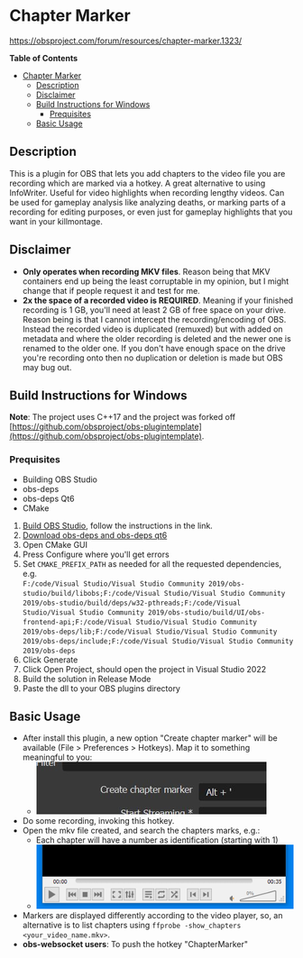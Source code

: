 # Chapter Marker

https://obsproject.com/forum/resources/chapter-marker.1323/

<!-- markdown-toc start - Don't edit this section. Run M-x markdown-toc-refresh-toc -->
**Table of Contents**

- [Chapter Marker](#chapter-marker)
    - [Description](#description)
    - [Disclaimer](#disclaimer)
    - [Build Instructions for Windows](#build-instructions-for-windows)
        - [Prequisites](#prequisites)
    - [Basic Usage](#basic-usage)

<!-- markdown-toc end -->

## Description

This is a plugin for OBS that lets you add chapters to the video file you are recording which are marked via a hotkey. A great alternative to using InfoWriter. Useful for video highlights when recording lengthy videos. Can be used for gameplay analysis like analyzing deaths, or marking parts of a recording for editing purposes, or even just for gameplay highlights that you want in your killmontage.

## Disclaimer

* **Only operates when recording MKV files**. Reason being that MKV containers end up being the least corruptable in my opinion, but I might change that if people request it and test for me.
* **2x the space of a recorded video is REQUIRED**. Meaning if your finished recording is 1 GB, you'll need at least 2 GB of free space on your drive. Reason being is that I cannot intercept the recording/encoding of OBS. Instead the recorded video is duplicated (remuxed) but with added on metadata and where the older recording is deleted and the newer one is renamed to the older one. If you don't have enough space on the drive you're recording onto then no duplication or deletion is made but OBS may bug out.


## Build Instructions for Windows

**Note**: The project uses C++17 and the project was forked off [https://github.com/obsproject/obs-plugintemplate](https://github.com/obsproject/obs-plugintemplate).

### Prequisites

* Building OBS Studio
* obs-deps
* obs-deps Qt6
* CMake

1. [Build OBS Studio](https://github.com/obsproject/obs-studio/wiki/build-instructions-for-windows#1-get-the-source-code), follow the instructions in the link.
2. [Download obs-deps and obs-deps qt6](https://github.com/obsproject/obs-deps/releases)
3. Open CMake GUI
4. Press Configure where you'll get errors
5. Set `CMAKE_PREFIX_PATH` as needed for all the requested dependencies, e.g. \
`F:/code/Visual Studio/Visual Studio Community 2019/obs-studio/build/libobs;F:/code/Visual Studio/Visual Studio Community 2019/obs-studio/build/deps/w32-pthreads;F:/code/Visual Studio/Visual Studio Community 2019/obs-studio/build/UI/obs-frontend-api;F:/code/Visual Studio/Visual Studio Community 2019/obs-deps/lib;F:/code/Visual Studio/Visual Studio Community 2019/obs-deps/include;F:/code/Visual Studio/Visual Studio Community 2019/obs-deps` 
6. Click Generate
7. Click Open Project, should open the project in Visual Studio 2022
8. Build the solution in Release Mode
9. Paste the dll to your OBS plugins directory

## Basic Usage

- After install this plugin, a new option "Create chapter marker" will be available (File > Preferences > Hotkeys). Map it to something meaningful to you:
  - ![OBS option](imgs/obs_option.jpg)
- Do some recording, invoking this hotkey.
- Open the mkv file created, and search the chapters marks, e.g.:
  - Each chapter will have a number as identification (starting with 1)
  - ![list of chapters in VLC-player](imgs/vlc_chapters_example.gif)
- Markers are displayed differently according to the video player, so, an alternative is to list chapters using `ffprobe -show_chapters <your_video_name.mkv>`.
- **obs-websocket users**: To push the hotkey "ChapterMarker"

